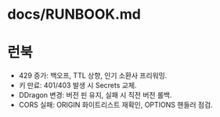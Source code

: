 # docs/RUNBOOK.md
# 런북
- 429 증가: 백오프, TTL 상향, 인기 소환사 프리워밍.
- 키 만료: 401/403 발생 시 Secrets 교체.
- DDragon 변경: 버전 핀 유지, 실패 시 직전 버전 롤백.
- CORS 실패: ORIGIN 화이트리스트 재확인, OPTIONS 핸들러 점검.
